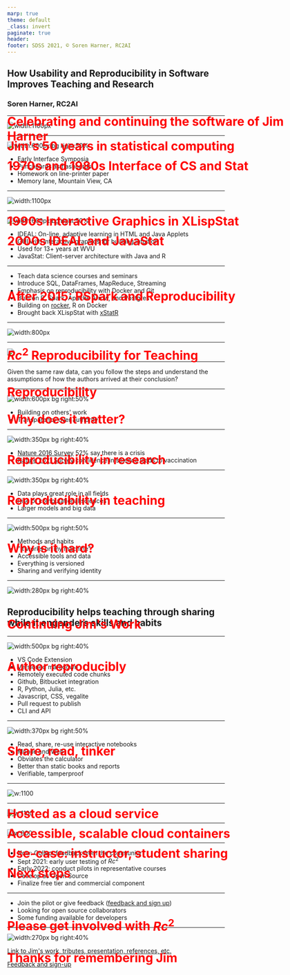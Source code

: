 ```yaml
---
marp: true
theme: default
_class: invert
paginate: true
header: 
footer: SDSS 2021, © Soren Harner, RC2AI
---
```


<!-- standardize height of slides - also make it bigger or side by side /-->

<style>
section {
  // background: blue;
  width: 1280px;
  height: 960px;
  font-size: 40px;
  padding: 40px;
}

h1 {
  text-align: left;
  position: absolute;
  color: red;
}

</style>

## How Usability and Reproducibility in Software Improves Teaching and Research

# Celebrating and continuing the software of Jim Harner

### Soren Harner, RC2AI

---

# Jim's 50 years in statistical computing

![width:1100px](./images/sdss_omni/50_years.png)

<!-- 
Jim was the Miles Davis of statistical computing
/-->

---

# 1970s and 1980s Interface of CS and Stat

![width:600px bg right:50%](./images/Computer_History_Museum,_Mountain_View,_California-3.jpg)

* Early Interface Symposia
* Punchcards as flashcards
* Homework on line-printer paper
* Memory lane, Mountain View, CA

---

# 1990s Interactive Graphics in XLispStat

![width:1100px](./images/sdss_omni/xlisp_stat.png)

<!-- 
Linked, dynamic graphics
Use extensively in Jim's teaching and consulting work
/-->

---

# 2000s IDEAL and JavaStat

![width:600px bg right:50%](./images/sdss_omni/JavaStat.png)

* IDEAL: On-line, adaptive learning in HTML and Java Applets
* GUI with interactive graphics for building intuition
* Used for 13+ years at WVU
* JavaStat: Client-server architecture with Java and R


<!-- 
Teach distributions, move parameters, see the change
An Intelligent Distributed Environment for Adaptive Learning

JavaStat: ease the learning curve of R
/-->

---

# After 2015: RSpark and Reproducibility

* Teach data science courses and seminars
* Introduce SQL, DataFrames, MapReduce, Streaming
* Emphasis on reproducibility with Docker and Git
* Built on R, Spark, Apache Arrow, and Postgres
* Building on [rocker](https://www.rocker-project.org), R on Docker
* Brought back XLispStat with [xStatR](http://www.user2019.fr/static/pres/t246174.pdf)

---

# $Rc^2$ Reproducibility for Teaching

![width:800px](./images/sdss_omni/rc2ai.png)

<!-- 
Reproducibility and Markdown for Teaching - continuation of IDEAL 
IDEAL was Applets and HTML; better in Markdown with R as a backend
/-->
  
---

<!-- _backgroundColor: black -->


![](./image/../images/life_universe_everything.png)

---

# Reproducibility

Given the same raw data, can you follow the steps and understand the assumptions of how the authors arrived at their conclusion?

<!-- also repeat on different data /-->

---

# Why does it matter?

![width:600px bg right:50%](./images/science_authority.png)

* Building on others' work
* Transparency over authority

---

# Reproducibility in research

![width:350px bg right:40%](./images/reproducibility_by_field.png)

* [Nature 2016 Survey](https://www.nature.com/articles/533452a) 52% say there is a crisis 
* [Nature 2021 Survey](https://www.nature.com/articles/s41562-021-01115-7) confidence in science leads to vaccination

---

# Reproducibility in teaching

![width:350px bg right:40%](./images/sdss_omni/calculator.png)

* Data plays great role in all fields
* Rise of computational sciences
* Larger models and big data

<!-- also Sophia and R /-->

---

# Why is it hard?

![width:500px bg right:50%](./images/sdss_omni/Excel.png)

* Methods and habits
* "It works on my machine"
* Accessible tools and data
* Everything is versioned
* Sharing and verifying identity

<!-- turn text in excel to red /-->

---

<!--
_backgroundColor: black
_color: white
-->

![width:280px bg right:40%](./images/sdss_omni/Bios.png)

# Continuing Jim's Work

## Reproducibility helps teaching through sharing while it engenders skills and habits



<!-- Phboto of me and Jim /-->

---

# Author reproducibly

![width:500px bg right:40%](./images/sdss_omni/side_by_side_edit.png)

* VS Code Extension
* Versioned markdown
* Remotely executed code chunks
* Github, Bitbucket integration
* R, Python, Julia, etc.
* Javascript, CSS, vegalite
* Pull request to publish
* CLI and API

---

# Share, read, tinker

![width:370px bg right:50%](./images/sdss_omni/share_and_run.png)

* Read, share, re-use interactive notebooks
* Mobile and Web
* Obviates the calculator
* Better than static books and reports
* Verifiable, tamperproof

<!-- Make text bigger or use animated gif showing editing /-->

---

# Hosted as a cloud service

![w:1100](./images/sdss_omni/instructor_student.png)

<!-- Add second phone; make arrows bi-directional /-->

---

# Accessible, scalable cloud containers

![w:1100](./images/sdss_2021_ideas/../sdss_omni/remote_computation.png)

<!-- Do a blow out of the contents; add 2 to end of OAuth2; Ballista /-->

---

# Use-case: instructor, student sharing

![w:800](./images/sdss_omni/instructor_student_seq.png)

<!-- Make arrows one direction /-->


---

# Next steps

* Now: Collect feedback from the community
* Sept 2021: early user testing of $Rc^2$
* Early 2022: conduct pilots in representative courses
* Develop as Open Source
* Finalize free tier and commercial component

---

# Please get involved with $Rc^2$

* Join the pilot or give feedback ([feedback and sign up](https://forms.gle/9SCse7dwZFsenEEt7))
* Looking for open source collaborators
* Some funding available for developers

---

# Thanks for remembering Jim

![width:270px bg right:40%](./images/sdss_omni/qr_code.png)

[Link to Jim's work, tributes, presentation, references, etc.](https://github.com/sharner/notecalc/blob/main/documents/sdss_preso/README.md)

[Feedback and sign-up](https://forms.gle/9SCse7dwZFsenEEt7)

<!-- Do a QR code and shortened URL /-->

<!-- Survey: I have access to use cloud /-->